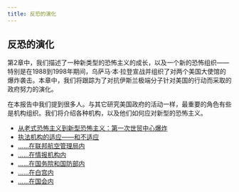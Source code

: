 ```yaml
---
title: 反恐的演化
---
```


## 反恐的演化

第2章中，我们描述了一种新类型的恐怖主义的成长，以及一个新的恐怖组织——特别是在1988到1998年期间，乌萨马·本·拉登宣战并组织了对两个美国大使馆的爆炸袭击。本章中，我们将跟踪为了对抗伊斯兰极端分子针对美国的行动而采取的政府努力的演化。

在本报告中我们提到很多人。与其它研究美国政府的活动一样，最重要的角色有些是机构组织。我们将介绍各种机构，以及他们如何应对新型的恐怖主义。

  * [从老式恐怖主义到新型恐怖主义：第一次世贸中心爆炸](../03.01)
  * [执法机构的适应——和不适应](../03.02)
  * [……在联邦航空管理局内](../03.03)
  * [……在情报机构内](../03.04)
  * [……在国务院和国防部内](../03.05)
  * [……在白宫内](../03.06)
  * [……在国会内](../03.07)